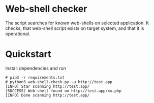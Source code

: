 # Web-shell checker

The script searches for known web-shells on selected application. It checks, that web-shell script exists on target system, and that it is operational.

# Quickstart

Install dependencies and run
```
# pip3 -r requirements.txt
# python3 web-shell-check.py -u http://test.app
[INFO] Star scanning http://test.app/
[SUCCESS] Web-shell found on http://test.app/xx.php
[INFO] Done scanning http://test.app/
```

